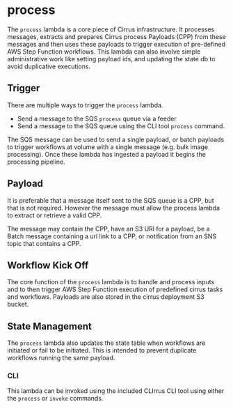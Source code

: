 # process

The `process` lambda is a core piece of Cirrus infrastructure.  It processes messages, extracts and prepares Cirrus process Payloads (CPP) from these messages and then uses these payloads to trigger execution of pre-defined AWS Step Function workflows.  This lambda can also involve simple administrative work like setting payload ids, and updating the state db to avoid duplicative executions.

## Trigger

There are multiple ways to trigger the `process` lambda.

* Send a message to the SQS `process` queue via a feeder
* Send a message to the SQS queue using the CLI tool `process` command.

The SQS message can be used to send a single payload, or batch payloads to
trigger workflows at volume with a single message (e.g. bulk image processing).
Once these lambda has ingested a payload it begins the processing pipeline.

## Payload

It is preferable that a message itself sent to the SQS queue is a CPP, but that
is not required.  However the message must allow the process lambda to
extract or retrieve a valid CPP.

The message may contain the CPP, have an S3 URl for a payload, be a Batch
message containing a url link to a CPP, or notification from an SNS topic that contains a CPP.

## Workflow Kick Off

The core function of the `process` lambda is to handle and process inputs and to
then trigger AWS Step Function execution of predefined cirrus tasks and
workflows.  Payloads are also stored in the cirrus deployment S3 bucket.

## State Management

The `process` lambda also updates the state table when workflows are initiated
or fail to be initiated.  This is intended to prevent duplicate workflows
running the same payload.

### CLI

This lambda can be invoked using the included CLIrrus CLI tool using either the
`process` or `invoke` commands.
